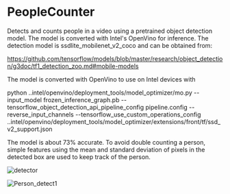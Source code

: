 # PeopleCounter
Detects and counts people in a video using a pretrained object detection model. The model is converted with Intel's OpenVino for inference.
The detection model is ssdlite_mobilenet_v2_coco and can be obtained from:

https://github.com/tensorflow/models/blob/master/research/object_detection/g3doc/tf1_detection_zoo.md#mobile-models

The model is converted with OpenVino to use on Intel devices with

python ..intel/openvino/deployment_tools/model_optimizer/mo.py --input_model frozen_inference_graph.pb --tensorflow_object_detection_api_pipeline_config pipeline.config --reverse_input_channels --tensorflow_use_custom_operations_config ..intel/openvino/deployment_tools/model_optimizer/extensions/front/tf/ssd_v2_support.json

The model is about 73% accurate. To avoid double counting a person, simple features using the mean and standard deviation of pixels in the detected box are used to keep track of the person. 


![detector](https://user-images.githubusercontent.com/5798711/105663512-4cfa4c80-5e87-11eb-8377-cd83b101793e.gif)

![Person_detect1](https://user-images.githubusercontent.com/5798711/104991295-45442f00-59d3-11eb-85f0-6487a7c36699.PNG)




